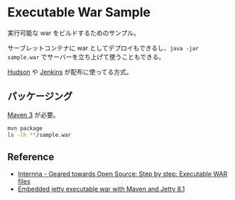Executable War Sample
=====================

実行可能な war をビルドするためのサンプル。

サーブレットコンテナに war としてデプロイもできるし、`java -jar sample.war` でサーバーを立ち上げて使うこともできる。

[Hudson][] や [Jenkins][] が配布に使ってる方式。

[Hudson]: http://hudson-ci.org/
[Jenkins]: http://jenkins-ci.org/


パッケージング
-------------

[Maven 3][] が必要。

```sh
mvn package
ls -lh **/sample.war
```

[Maven 3]: http://maven.apache.org/


Reference
----------------

* [Internna - Geared towards Open Source: Step by step: Executable WAR files](http://internna.blogspot.jp/2011/08/step-by-step-executable-war-files.html)
* [Embedded jetty executable war with Maven and Jetty 8.1](http://uguptablog.blogspot.jp/2012/09/embedded-jetty-executable-war-with.html)
